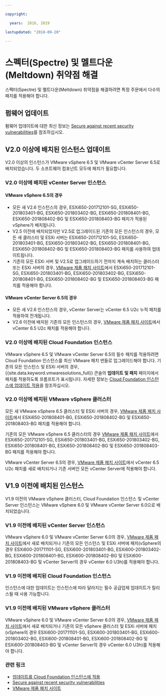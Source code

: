 ```yaml
---

copyright:

  years:  2016, 2019

lastupdated: "2018-09-20"

---
```


# 스펙터(Spectre) 및 멜트다운(Meltdown) 취약점 해결

스펙터(Spectre) 및 멜트다운(Meltdown) 취약점을 해결하려면 특정 주문에서 다수의 패치를 적용해야 합니다.

## 펌웨어 업데이트

펌웨어 업데이트에 대한 최신 정보는 [Secure against recent security vulnerabilities](https://www.ibm.com/blogs/bluemix/2018/01/ibm-cloud-spectre-meltdown-vulnerabilities/)를 참조하십시오.

## V2.0 이상에 배치된 인스턴스 업데이트

V2.0 이상의 인스턴스가 VMware vSphere 6.5 및 VMware vCenter Server 6.5로 배치되었습니다. 두 소프트웨어 컴포넌트 모두에 패치가 필요합니다.

### V2.0 이상에 배치된 vCenter Server 인스턴스

#### VMware vSphere 6.5의 경우

* 모든 새 V2.6 인스턴스의 경우, ESXi650-201712101-SG, ESXi650-201803401-BG, ESXi650-201803402-BG, ESXi650-201808401-BG, ESXi650-201808402-BG 및 ESXi650-201808403-BG 패치가 적용된 vSphere가 배치됩니다.
* V2.5 이전에 배치되었지만 V2.5로 업그레이드된 기존의 모든 인스턴스의 경우, 모든 새 클러스터 및 ESXi 서버는 ESXi650-201712101-SG, ESXi650-201803401-BG, ESXi650-201803402-BG, ESXi650-201808401-BG, ESXi650-201808402-BG 및 ESXi650-201808403-BG 패치를 사용하여 업데이트됩니다.
* 기존의 모든 ESXi 서버 및 V2.5로 업그레이드하기 전까지 계속 배치하는 클러스터 또는 ESXi 서버의 경우, [VMware 제품 패치 사이트](https://my.vmware.com/group/vmware/patch)에서 ESXi650-201712101-SG, ESXi650-201803401-BG, ESXi650-201803402-BG, ESXi650-201808401-BG, ESXi650-201808402-BG 및 ESXi650-201808403-BG 패치를 적용해야 합니다.

#### VMware vCenter Server 6.5의 경우

* 모든 새 V2.6 인스턴스의 경우, vCenter Server는 vCenter 6.5 U2c 누적 패치를 적용하여 전개됩니다.
* V2.6 이전에 배치된 기존의 모든 인스턴스의 경우, [VMware 제품 패치 사이트](https://my.vmware.com/group/vmware/patch)에서 vCenter 6.5 U2c 패치를 적용해야 합니다.

### V2.0 이상에 배치된 Cloud Foundation 인스턴스

VMware vSphere 6.5 및 VMware vCenter Server 6.5의 필수 패치를 적용하려면 Cloud Foundation 인스턴스를 최신 VMware 패치 번들로 업그레이드해야 합니다. 기존의 모든 인스턴스 및 ESXi 서버의 경우, {{site.data.keyword.vmwaresolutions_full}} 콘솔의 **업데이트 및 패치** 페이지에서 패치를 적용하도록 프롬프트가 표시됩니다. 자세한 정보는 [Cloud Foundation 인스턴스에 업데이트 적용](../sddc/sd_applyingupdates.html)을 참조하십시오.

### V2.0 이상에 배치된 VMware vSphere 클러스터

모든 새 VMware vSphere 6.5 클러스터 및 ESXi 서버의 경우, [VMware 제품 패치 사이트](https://my.vmware.com/group/vmware/patch)에서 ESXi650-201808401-BG, ESXi650-201808402-BG 및 ESXi650-201808403-BG 패치를 적용해야 합니다.

기존의 모든 VMware vSphere 6.5 클러스터의 경우 [VMware 제품 패치 사이트](https://my.vmware.com/group/vmware/patch)에서 ESXi650-201712101-SG, ESXi650-201803401-BG, ESXi650-201803402-BG, ESXi650-201808401-BG, ESXi650-201808402-BG 및 ESXi650-201808403-BG 패치를 적용해야 합니다.

VMware vCenter Server 6.5의 경우, [VMware 제품 패치 사이트](https://my.vmware.com/group/vmware/patch)에서 vCenter 6.5 U2c 패치를 새로 배치되거나 기존 서버인 모든 vCenter Server에 적용해야 합니다.

## V1.9 이전에 배치된 인스턴스

V1.9 이전의 VMware vSphere 클러스터, Cloud Foundation 인스턴스 및 vCenter Server 인스턴스는 VMware vSphere 6.0 및 VMware vCenter Server 6.0으로 배치되었습니다.

### V1.9 이전에 배치된 vCenter Server 인스턴스

VMware vSphere 6.0 및 VMware vCenter Server 6.0의 경우, [VMware 제품 패치 사이트](https://my.vmware.com/group/vmware/patch)에서 새로 배치되거나 기존의 모든 인스턴스 및 ESXi 서버에 패치(vSphere의 경우 ESXi600-201711101-SG, ESXi600-201803401-BG, ESXi600-201803402-BG, ESXi600-201808401-BG, ESXi600-201808402-BG 및 ESXi600-201808403-BG 및 vCenter Server의 경우 vCenter 6.0 U3h)를 적용해야 합니다.

### V1.9 이전에 배치된 Cloud Foundation 인스턴스

인스턴스에 대한 업데이트는 인스턴스에 따라 달라지는 필수 공급업체 업데이트가 릴리스될 때 사용 가능합니다.

### V1.9 이전에 배치된 VMware vSphere 클러스터

VMware vSphere 6.0 및 VMware vCenter Server 6.0의 경우, [VMware 제품 패치 사이트](https://my.vmware.com/group/vmware/patch)에서 새로 배치되거나 기존의 모든 vSphere 클러스터 및 ESXi 서버에 패치(vSphere의 경우 ESXi600-201711101-SG, ESXi600-201803401-BG, ESXi600-201803402-BG, ESXi600-201808401-BG, ESXi600-201808402-BG 및 ESXi600-201808403-BG 및 vCenter Server의 경우 vCenter 6.0 U3h)를 적용해야 합니다.

### 관련 링크

* [업데이트를 Cloud Foundation 인스턴스에 적용](../sddc/sd_applyingupdates.html)
* [Secure against recent security vulnerabilities](https://www.ibm.com/blogs/bluemix/2018/01/ibm-cloud-spectre-meltdown-vulnerabilities/)
* [VMware 제품 패치 사이트](https://my.vmware.com/group/vmware/patch)
